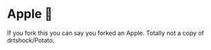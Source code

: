 Apple :apple:
=====

If you fork this you can say you forked an Apple. Totally not a copy of drtshock/Potato.

